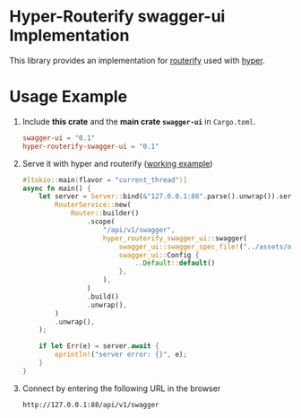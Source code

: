 # Hyper-Routerify swagger-ui Implementation

This library provides an implementation for [routerify](https://crates.io/crates/routerify) used with [hyper](https://crates.io/crates/hyper).

# Usage Example

1. Include **this crate** and the **main crate `swagger-ui`** in `Cargo.toml`.
    ```toml
    swagger-ui = "0.1"
    hyper-routerify-swagger-ui = "0.1"
    ```

2. Serve it with hyper and routerify ([working example](examples/basic.rs))
    ```rust
    #[tokio::main(flavor = "current_thread")]
    async fn main() {
        let server = Server::bind(&"127.0.0.1:88".parse().unwrap()).serve(
            RouterService::new(
                Router::builder()
                    .scope(
                        "/api/v1/swagger",
                        hyper_routerify_swagger_ui::swagger(
                            swagger_ui::swagger_spec_file!("../assets/openapi.json"),
                            swagger_ui::Config {
                                ..Default::default()
                            },
                        ),
                    )
                    .build()
                    .unwrap(),
            )
            .unwrap(),
        );

        if let Err(e) = server.await {
            eprintln!("server error: {}", e);
        }
    }
    ```

3. Connect by entering the following URL in the browser
    ```
    http://127.0.0.1:88/api/v1/swagger
    ```